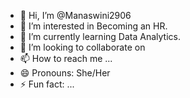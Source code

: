 - 👋 Hi, I’m @Manaswini2906
- 👀 I’m interested in Becoming an HR.
- 🌱 I’m currently learning Data Analytics. 
- 💞️ I’m looking to collaborate on 
- 📫 How to reach me ...
- 😄 Pronouns: She/Her
- ⚡ Fun fact: ...

<!---
Manaswini2906/Manaswini2906 is a ✨ special ✨ repository because its `README.md` (this file) appears on your GitHub profile.
You can click the Preview link to take a look at your changes.
--->
